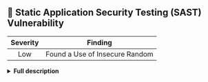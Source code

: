 
## 🎯 Static Application Security Testing (SAST) Vulnerability
<div align='center'>

| Severity                | Finding                  |
| :---------------------: | :-----------------------------------: |
| Low | Found a Use of Insecure Random |

</div>


<details><summary><b>Full description</b></summary>

### Vulnerability Details
|                 |                   |
| --------------------- | :-----------------------------------: |
| **CWE:** | CWE-798<br>CWE-799 |
| **Rule ID:** | js-insecure-random |

Scanner Description....

<br></details>